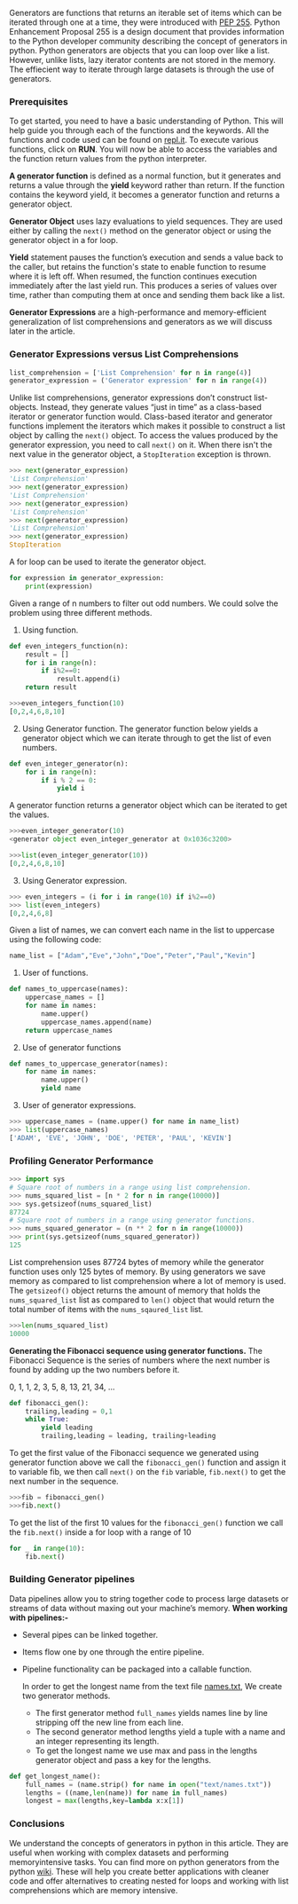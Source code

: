 Generators are functions that returns an iterable set of items which can be iterated through one at a time, they were introduced with [PEP 255](https://www.python.org/dev/peps/pep-0255/). Python Enhancement Proposal 255 is a design document that provides information to the Python developer community describing the concept of generators in python. Python generators are objects that you can loop over like a list. However, unlike lists, lazy iterator contents are not stored in the memory. The effiecient way to iterate through large datasets is through the use of generators.

### Prerequisites
To get started, you need to have a basic understanding of Python. This will help guide you through each of the functions and the keywords. All the functions and code used can be found on [repl.it](https://repl.it/@paulodhiambo962/PythonGenerators/). To execute various functions, click on **RUN**. You will now be able to access the variables and the function return values from the python interpreter. 

**A generator function** is defined as a normal function, but it generates and returns a value through the **yield** keyword rather than return. If the function contains the keyword yield, it becomes a generator function and returns a generator object.

**Generator Object** uses lazy evaluations to yield sequences. They are used either by calling the `next()` method on the generator object or using the generator object in a for loop.

**Yield** statement pauses the function’s execution and sends a value back to the caller, but retains the function's state to enable function to resume where it is left off. When resumed, the function continues execution immediately after the last yield run. This produces a series of values over time, rather than computing them at once and sending them back like a list.

**Generator Expressions** are a high-performance and memory-efficient generalization of list comprehensions and generators as we will discuss later in the article. 

### Generator Expressions versus List Comprehensions
```python
list_comprehension = ['List Comprehension' for n in range(4)]
generator_expression = ('Generator expression' for n in range(4))
```
Unlike list comprehensions, generator expressions don’t construct list-objects. Instead, they generate values “just in time” as a class-based iterator or generator function would. Class-based iterator and generator functions implement the iterators which makes it possible to construct a list object by calling the `next()` object. To access the values produced by the generator expression, you need to call `next()` on it. When there isn't the next value in the generator object, a `StopIteration` exception is thrown.

```python
>>> next(generator_expression)
'List Comprehension'
>>> next(generator_expression)
'List Comprehension'
>>> next(generator_expression)
'List Comprehension'
>>> next(generator_expression)
'List Comprehension'
>>> next(generator_expression)
StopIteration
```
A for loop can be used to iterate the generator object.

```python
for expression in generator_expression:
    print(expression)
```

Given a range of n numbers to filter out odd numbers. We could solve the problem using three different methods.

1. Using function.

```python
def even_integers_function(n):
    result = []
    for i in range(n):
        if i%2==0:
            result.append(i)
    return result
```

```python
>>>even_integers_function(10)
[0,2,4,6,8,10]
```
2. Using Generator function. 
   The generator function below yields a generator object which we can iterate through to get the list of even numbers. 

```python
def even_integer_generator(n):
    for i in range(n):
        if i % 2 == 0:
            yield i
```
A generator function returns a generator object which can be iterated to get the values.
```python
>>>even_integer_generator(10)
<generator object even_integer_generator at 0x1036c3200>
```
```python
>>>list(even_integer_generator(10))
[0,2,4,6,8,10]
```
3. Using Generator expression.
```python
>>> even_integers = (i for i in range(10) if i%2==0)
>>> list(even_integers)
[0,2,4,6,8]
```
Given a list of names, we can convert each name in the list to uppercase using the following code:
```python
name_list = ["Adam","Eve","John","Doe","Peter","Paul","Kevin"]
```
1. User of functions.
```python
def names_to_uppercase(names):
    uppercase_names = []
    for name in names:
        name.upper()
        uppercase_names.append(name)
    return uppercase_names
```
2. Use of generator functions
```python
def names_to_uppercase_generator(names):
    for name in names:
        name.upper()
        yield name
```
3. User of generator expressions.
```python
>>> uppercase_names = (name.upper() for name in name_list)
>>> list(uppercase_names)
['ADAM', 'EVE', 'JOHN', 'DOE', 'PETER', 'PAUL', 'KEVIN']
```
### Profiling Generator Performance
```python
>>> import sys
# Square root of numbers in a range using list comprehension.
>>> nums_squared_list = [n * 2 for n in range(10000)]
>>> sys.getsizeof(nums_squared_list)
87724
# Square root of numbers in a range using generator functions.
>>> nums_squared_generator = (n ** 2 for n in range(10000))
>>> print(sys.getsizeof(nums_squared_generator))
125
```
List comprehension uses 87724 bytes of memory while the generator function uses only 125 bytes of memory. By using generators we save memory as compared to list comprehension where a lot of memory is used.
The `getsizeof()` object returns the amount of memory that holds the `nums_squared_list` list as compared to `len()` object that would return the total number of items with the `nums_sqaured_list` list.

```python
>>>len(nums_squared_list)
10000
```
**Generating the Fibonacci sequence using generator functions.**
The Fibonacci Sequence is the series of numbers where the next number is found by adding up the two numbers before it.

0, 1, 1, 2, 3, 5, 8, 13, 21, 34, ...

```python
def fibonacci_gen():
    trailing,leading = 0,1
    while True:
        yield leading
        trailing,leading = leading, trailing+leading
```
To get the first value of the Fibonacci sequence we generated using generator function above we call the `fibonacci_gen()` function and assign it to variable fib, we then call `next()` on the `fib` variable, `fib.next()` to get the next number in the sequence.
```python
>>>fib = fibonacci_gen()
>>>fib.next()
```
To get the list of the first 10 values for the `fibonacci_gen()` function we call the `fib.next()` inside a for loop with a range of 10
```python
for _ in range(10):
    fib.next()
```
### Building Generator pipelines
Data pipelines allow you to string together code to process large  datasets or streams of data without maxing out your machine’s memory.
**When working with pipelines:-**
- Several pipes can be linked together.
- Items flow one by one through the entire pipeline.
- Pipeline functionality can be packaged into a callable function.

  In order to get the longest name from the text file [names.txt](https://repl.it/@paulodhiambo962/PythonGenerators#text/names.txt), We create two generator methods.

  - The first generator method `full_names` yields names line by line stripping off the new line from each line.
  - The second generator method lengths yield a tuple with a name and an integer representing its length.
  - To get the longest name we use max and pass in the lengths generator object and pass a key for the lengths.
```python
def get_longest_name():
	full_names = (name.strip() for name in open("text/names.txt"))
	lengths = ((name,len(name)) for name in full_names)
	longest = max(lengths,key=lambda x:x[1])
```
### Conclusions
We understand the concepts of generators in python in this article. They are useful when working with complex datasets and performing memoryintensive tasks. You can find more on python generators from the python [wiki](https://wiki.python.org/moin/Generators/). These will help you create better applications with cleaner code and offer alternatives to creating nested for loops and working with list comprehensions which are memory intensive. 
